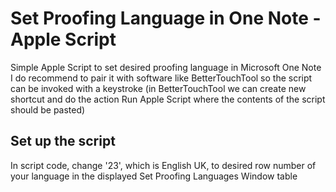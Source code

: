 # Set Proofing Language in One Note - Apple Script
Simple Apple Script to set desired proofing language in Microsoft One Note
I do recommend to pair it with software like BetterTouchTool so the script can be invoked with a keystroke (in BetterTouchTool we can create new shortcut and do the action Run Apple Script where the contents of the script should be pasted)

## Set up the script
In script code, change '23', which is English UK, to desired row number of your language in the displayed Set Proofing Languages Window table
